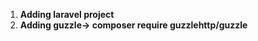 <ol type="1">
    <li><strong>Adding laravel project</strong></li>
    <li><strong>Adding guzzle-> composer require guzzlehttp/guzzle</strong></li>
</ol>
